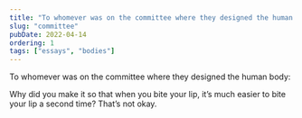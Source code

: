```yaml
---
title: "To whomever was on the committee where they designed the human body"
slug: "committee"
pubDate: 2022-04-14
ordering: 1
tags: ["essays", "bodies"]
---
```


<span class="small-caps">To whomever was on the committee</span> where they designed the human body:

Why did you make it so that when you bite your lip, it’s much easier to bite your lip a second time? That’s not okay.
